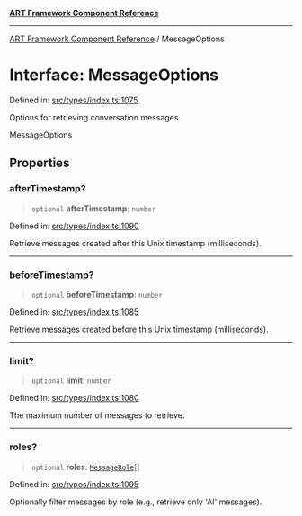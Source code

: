 [**ART Framework Component Reference**](../README.md)

***

[ART Framework Component Reference](../README.md) / MessageOptions

# Interface: MessageOptions

Defined in: [src/types/index.ts:1075](https://github.com/hashangit/ART/blob/e4c184bd9ffa5ef078ee6a88704f24584b173411/src/types/index.ts#L1075)

Options for retrieving conversation messages.

 MessageOptions

## Properties

### afterTimestamp?

> `optional` **afterTimestamp**: `number`

Defined in: [src/types/index.ts:1090](https://github.com/hashangit/ART/blob/e4c184bd9ffa5ef078ee6a88704f24584b173411/src/types/index.ts#L1090)

Retrieve messages created after this Unix timestamp (milliseconds).

***

### beforeTimestamp?

> `optional` **beforeTimestamp**: `number`

Defined in: [src/types/index.ts:1085](https://github.com/hashangit/ART/blob/e4c184bd9ffa5ef078ee6a88704f24584b173411/src/types/index.ts#L1085)

Retrieve messages created before this Unix timestamp (milliseconds).

***

### limit?

> `optional` **limit**: `number`

Defined in: [src/types/index.ts:1080](https://github.com/hashangit/ART/blob/e4c184bd9ffa5ef078ee6a88704f24584b173411/src/types/index.ts#L1080)

The maximum number of messages to retrieve.

***

### roles?

> `optional` **roles**: [`MessageRole`](../enumerations/MessageRole.md)[]

Defined in: [src/types/index.ts:1095](https://github.com/hashangit/ART/blob/e4c184bd9ffa5ef078ee6a88704f24584b173411/src/types/index.ts#L1095)

Optionally filter messages by role (e.g., retrieve only 'AI' messages).
